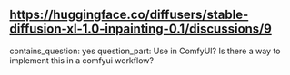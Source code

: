 ## https://huggingface.co/diffusers/stable-diffusion-xl-1.0-inpainting-0.1/discussions/9

contains_question: yes
question_part: Use in ComfyUI?
Is there a way to implement this in a comfyui workflow?